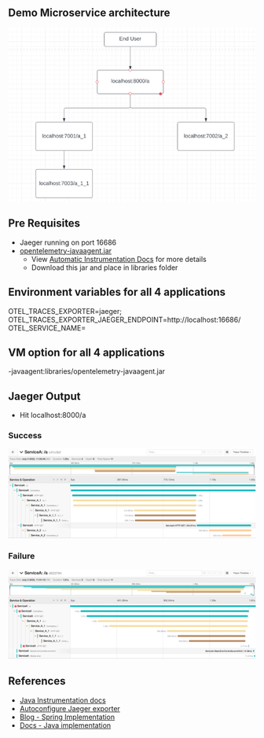 
## Demo Microservice architecture
![img_1.png](img_1.png)

## Pre Requisites
- Jaeger running on port 16686
- [opentelemetry-javaagent.jar](https://github.com/open-telemetry/opentelemetry-java-instrumentation/releases/download/v1.12.0/opentelemetry-javaagent.jar)
    - View [Automatic Instrumentation Docs](https://opentelemetry.io/docs/instrumentation/java/automatic/) for more details
    - Download this jar and place in libraries folder
    
## Environment variables for all 4 applications
OTEL_TRACES_EXPORTER=jaeger;
OTEL_TRACES_EXPORTER_JAEGER_ENDPOINT=http://localhost:16686/
OTEL_SERVICE_NAME=<service-name>

## VM option for all 4 applications
-javaagent:libraries/opentelemetry-javaagent.jar

## Jaeger Output
- Hit localhost:8000/a

### Success
![img_3.png](img_3.png)

### Failure
![img_2.png](img_2.png)

## References
- [Java Instrumentation docs](https://opentelemetry.io/docs/instrumentation/java/)
- [Autoconfigure Jaeger exporter](https://github.com/open-telemetry/opentelemetry-java/blob/main/sdk-extensions/autoconfigure/README.md#jaeger-exporter)
- [Blog - Spring Implementation](https://reflectoring.io/spring-boot-tracing/)
- [Docs - Java implementation](https://github.com/open-telemetry/opentelemetry-java-docs/tree/main/jaeger)